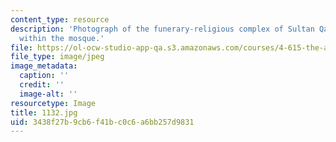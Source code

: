 ```yaml
---
content_type: resource
description: 'Photograph of the funerary-religious complex of Sultan Qaytbay: minbar
  within the mosque.'
file: https://ol-ocw-studio-app-qa.s3.amazonaws.com/courses/4-615-the-architecture-of-cairo-spring-2002/3438f27b9cb6f41bc0c6a6bb257d9831_1132.jpg
file_type: image/jpeg
image_metadata:
  caption: ''
  credit: ''
  image-alt: ''
resourcetype: Image
title: 1132.jpg
uid: 3438f27b-9cb6-f41b-c0c6-a6bb257d9831
---
```

